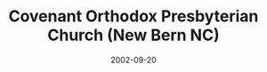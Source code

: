---
date: &id001 2002-09-20
end_date: null
location:
  address: 130 Market Street
  city: New Bern
  state: NC
minister:
- end: 2002-09-20
  name: Daniel Fincham
  start: 1998-01-01
  type: Organizing Pastor
- end: null
  name: Daniel Fincham
  start: 2002-01-01
  type: Pastor
ministers:
- Daniel Fincham
- Daniel Fincham
name: Covenant Orthodox Presbyterian Church
names:
- end: 2002-09-20
  name: Covenant Orthodox Presbyterian Mission
  start: 1997-04-26
- end: null
  name: Covenant Orthodox Presbyterian Church
  start: 2002-09-20
origination_date: *id001
raw_data: "North Carolina\nNew Bern\nCovenant Orthodox Presbyterian Mission  (April\
  \ 26, 1997\u2013September 20, 2002)\nCovenant Orthodox Presbyterian Church  (September\
  \ 20, 2002\u2013 )\n130 Market Street\nOrg. Pastor: Daniel Fincham, 1998\u20132002\n\
  Pastor: Daniel Fincham, 2002"
received_from: null
states:
- NC
status:
  active: true
  end_date: null
  reason: null
  received_from: null
  withdrawal_to: null
title: Covenant Orthodox Presbyterian Church (New Bern NC)
year_established:
- 2002

---